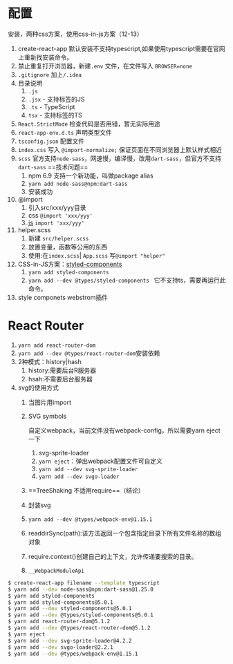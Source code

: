 # 配置

安装，两种css方案，使用css-in-js方案（12-13）

1. create-react-app 默认安装不支持typescript,如果使用typescript需要在官网上重新找安装命令。
2. 禁止重复打开浏览器，新建`.env` 文件，在文件写入 `BROWSER=none`
3. `.gitignore` 加上`/.idea`
4. 目录说明
   1. `.js` 
   2. `.jsx` - 支持标签的JS
   3. `.ts` - TypeScript
   4. `tsx` - 支持标签的TS
5. `React.StrictMode` 检查代码是否用错，暂无实际用途
6. `react-app-env.d.ts`  声明类型文件
7. `tsconfig.json` 配置文件
8. `index.css` 写入 `@import-normalize;` 保证页面在不同浏览器上默认样式相近
9. `scss` 官方支持`node-sass`，网速慢，编译慢，改用`dart-sass`，但官方不支持`dart-sass` ==技术问题==
   1. npm 6.9 支持一个新功能，叫做package alias
   2. `yarn add node-sass@npm:dart-sass`
   3. 安装成功
10. @import
    1. 引入src/xxx/yyy目录
    2. css `@import 'xxx/yyy'`
    3. [js](https://create-react-app.dev/docs/importing-a-component) `import 'xxx/yyy'`
11. helper.scss
    1. 新建 `src/helper.scss`
    2. 放置变量，函数等公用的东西
    3. 使用:在`index.scss`| `App.scss` 写`@import "helper"` 
12. CSS-in-JS方案：[styled-components](https://github.com/styled-components/styled-components)
    1. `yarn add styled-components `
    2. `yarn add --dev @types/styled-components ` 它不支持ts，需要再运行此命令。
13. style componets webstrom插件



# React Router

1. `yarn add react-router-dom`
2. `yarn add --dev @types/react-router-dom`安装依赖
3. 2种模式：history|hash
   1. history:需要后台R服务器
   2. hsah:不需要后台服务器
4. svg的使用方式
   1. 当图片用import

   2. SVG symbols

      自定义webpack，当前文件没有webpack-config，所以需要yarn eject一下

      1. svg-sprite-loader
      2. `yarn eject`：弹出webpack配置文件可自定义
      3. `yarn add --dev svg-sprite-loader`
      4. `yarn add --dev svgo-loader`

   3. ==TreeShaking 不适用require==（结论）

   4. 封装svg

   5. `yarn add --dev @types/webpack-env@1.15.1`

   6. readdirSync(path):该方法返回一个包含指定目录下所有文件名称的数组对象

   7. require.context()创建自己的上下文，允许传递要搜索的目录。

   8. `__WebpackModuleApi`







```bash
$ create-react-app filename --template typescript
$ yarn add --dev node-sass@npm:dart-sass@1.25.0
$ yarn add styled-components
$ yarn add styled-components@5.0.1
$ yarn add --dev styled-components@5.0.1
$ yarn add --dev @types/styled-components@5.0.1
$ yarn add react-router-dom@5.1.2
$ yarn add --dev @types/react-router-dom@5.1.2
$ yarn eject
$ yarn add --dev svg-sprite-loader@4.2.2
$ yarn add --dev svgo-loader@2.2.1
$ yarn add --dev @types/webpack-env@1.15.1
```







